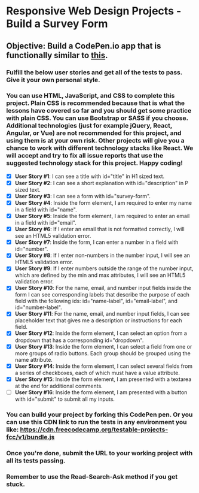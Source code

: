 # Responsive Web Design Projects - Build a Survey Form
## Objective: Build a CodePen.io app that is functionally similar to [this](https://codepen.io/freeCodeCamp/full/VPaoNP).
### Fulfill the below user stories and get all of the tests to pass. Give it your own personal style.
### You can use HTML, JavaScript, and CSS to complete this project. Plain CSS is recommended because that is what the lessons have covered so far and you should get some practice with plain CSS. You can use Bootstrap or SASS if you choose. Additional technologies (just for example jQuery, React, Angular, or Vue) are not recommended for this project, and using them is at your own risk. Other projects will give you a chance to work with different technology stacks like React. We will accept and try to fix all issue reports that use the suggested technology stack for this project. Happy coding!
- [x] **User Story #1**: I can see a title with id="title" in H1 sized text.
- [x] **User Story #2**: I can see a short explanation with id="description" in P sized text.
- [x] **User Story #3**: I can see a form with id="survey-form".
- [x] **User Story #4**: Inside the form element, I am required to enter my name in a field with id="name".
- [x] **User Story #5**: Inside the form element, I am required to enter an email in a field with id="email".
- [x] **User Story #6**: If I enter an email that is not formatted correctly, I will see an HTML5 validation error.
- [x] **User Story #7**: Inside the form, I can enter a number in a field with id="number".
- [x] **User Story #8**: If I enter non-numbers in the number input, I will see an HTML5 validation error.
- [x] **User Story #9**: If I enter numbers outside the range of the number input, which are defined by the min and max attributes, I will see an HTML5 validation error.
- [x] **User Story #10**: For the name, email, and number input fields inside the form I can see corresponding labels that describe the purpose of each field with the following ids: id="name-label", id="email-label", and id="number-label".
- [x] **User Story #11**: For the name, email, and number input fields, I can see placeholder text that gives me a description or instructions for each field.
- [x] **User Story #12**: Inside the form element, I can select an option from a dropdown that has a corresponding id="dropdown".
- [x] **User Story #13**: Inside the form element, I can select a field from one or more groups of radio buttons. Each group should be grouped using the name attribute.
- [x] **User Story #14**: Inside the form element, I can select several fields from a series of checkboxes, each of which must have a value attribute.
- [x] **User Story #15**: Inside the form element, I am presented with a textarea at the end for additional comments.
- [ ] **User Story #16**: Inside the form element, I am presented with a button with id="submit" to submit all my inputs.
### You can build your project by forking this CodePen pen. Or you can use this CDN link to run the tests in any environment you like: https://cdn.freecodecamp.org/testable-projects-fcc/v1/bundle.js
### Once you're done, submit the URL to your working project with all its tests passing.
### Remember to use the Read-Search-Ask method if you get stuck.